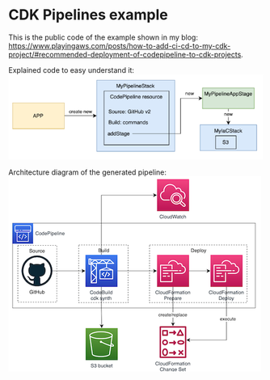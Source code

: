 # CDK Pipelines example

This is the public code of the example shown in my blog: <https://www.playingaws.com/posts/how-to-add-ci-cd-to-my-cdk-project/#recommended-deployment-of-codepipeline-to-cdk-projects>.

Explained code to easy understand it: ![architecture-diagram](diagram-1.png)

Architecture diagram of the generated pipeline: ![architecture-diagram](diagram-2.png)

